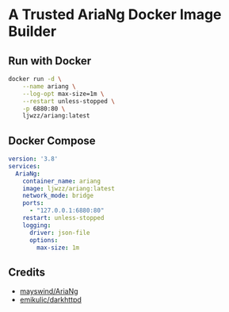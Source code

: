# A Trusted AriaNg Docker Image Builder

## Run with Docker

```bash
docker run -d \
    --name ariang \
    --log-opt max-size=1m \
    --restart unless-stopped \
    -p 6880:80 \
    ljwzz/ariang:latest
```

## Docker Compose

```yaml
version: '3.8'
services:
  AriaNg:
    container_name: ariang
    image: ljwzz/ariang:latest
    network_mode: bridge
    ports:
      - "127.0.0.1:6880:80"
    restart: unless-stopped
    logging:
      driver: json-file
      options:
        max-size: 1m
```

## Credits
 + [mayswind/AriaNg⁠](https://github.com/mayswind/AriaNg)
 + [emikulic/darkhttpd⁠](https://github.com/emikulic/darkhttpd)
